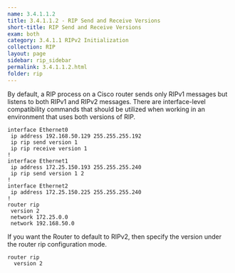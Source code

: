 ```yaml
---
name: 3.4.1.1.2
title: 3.4.1.1.2 - RIP Send and Receive Versions
short-title: RIP Send and Receive Versions
exam: both
category: 3.4.1.1 RIPv2 Initialization
collection: RIP
layout: page
sidebar: rip_sidebar
permalink: 3.4.1.1.2.html
folder: rip
---
```

By default, a RIP process on  a Cisco router sends only RIPv1 messages but listens to both RIPv1 and RIPv2 messages. There are interface-level compatibility commands that should be utilized when working in an environment that uses both versions of RIP.
```
interface Ethernet0
 ip address 192.168.50.129 255.255.255.192
 ip rip send version 1
 ip rip receive version 1
!
interface Ethernet1
 ip address 172.25.150.193 255.255.255.240
 ip rip send version 1 2
!
interface Ethernet2
 ip address 172.25.150.225 255.255.255.240
!
router rip
 version 2
 network 172.25.0.0
 network 192.168.50.0
```
If you want the Router to default to RIPv2, then specify the version under the router rip configuration mode.
```
router rip
  version 2
```
